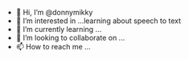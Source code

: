 - 👋 Hi, I’m @donnymikky
- 👀 I’m interested in ...learning about speech to text
- 🌱 I’m currently learning ...
- 💞️ I’m looking to collaborate on ...
- 📫 How to reach me ...

<!---
donnymikky/donnymikky is a ✨ special ✨ repository because its `README.md` (this file) appears on your GitHub profile.
You can click the Preview link to take a look at your changes.
--->
